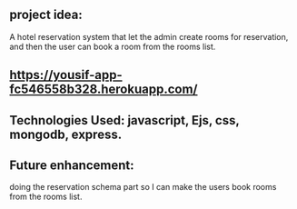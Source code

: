 ## project idea:
 A hotel reservation system that let the admin create rooms for reservation, and then the user can book a room from the rooms list.

## https://yousif-app-fc546558b328.herokuapp.com/

## Technologies Used: javascript, Ejs, css, mongodb, express.

## Future enhancement:
 doing the reservation schema part so I can make the users book rooms from the rooms list.

